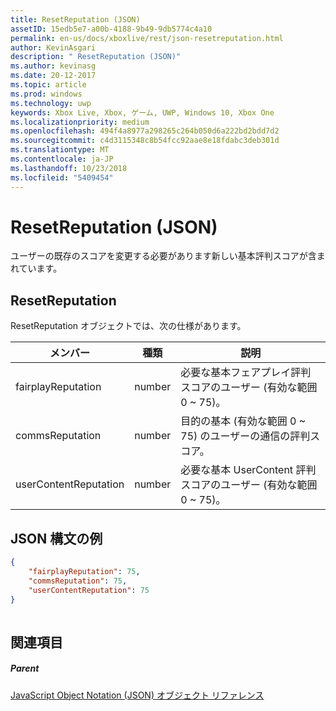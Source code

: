 ```yaml
---
title: ResetReputation (JSON)
assetID: 15edb5e7-a00b-4188-9b49-9db5774c4a10
permalink: en-us/docs/xboxlive/rest/json-resetreputation.html
author: KevinAsgari
description: " ResetReputation (JSON)"
ms.author: kevinasg
ms.date: 20-12-2017
ms.topic: article
ms.prod: windows
ms.technology: uwp
keywords: Xbox Live, Xbox, ゲーム, UWP, Windows 10, Xbox One
ms.localizationpriority: medium
ms.openlocfilehash: 494f4a8977a298265c264b050d6a222bd2bdd7d2
ms.sourcegitcommit: c4d3115348c8b54fcc92aae8e18fdabc3deb301d
ms.translationtype: MT
ms.contentlocale: ja-JP
ms.lasthandoff: 10/23/2018
ms.locfileid: "5409454"
---
```

# <a name="resetreputation-json"></a>ResetReputation (JSON)
ユーザーの既存のスコアを変更する必要があります新しい基本評判スコアが含まれています。 
<a id="ID4EN"></a>

 
## <a name="resetreputation"></a>ResetReputation
 
ResetReputation オブジェクトでは、次の仕様があります。
 
| メンバー| 種類| 説明| 
| --- | --- | --- | 
| fairplayReputation| number| 必要な基本フェアプレイ評判スコアのユーザー (有効な範囲 0 ~ 75)。| 
| commsReputation| number| 目的の基本 (有効な範囲 0 ~ 75) のユーザーの通信の評判スコア。| 
| userContentReputation| number| 必要な基本 UserContent 評判スコアのユーザー (有効な範囲 0 ~ 75)。| 
  
<a id="ID4E4B"></a>

 
## <a name="sample-json-syntax"></a>JSON 構文の例
 

```json
{
    "fairplayReputation": 75,
    "commsReputation": 75,
    "userContentReputation": 75
}
    
```

  
<a id="ID4EGC"></a>

 
## <a name="see-also"></a>関連項目
 
<a id="ID4EIC"></a>

 
##### <a name="parent"></a>Parent 

[JavaScript Object Notation (JSON) オブジェクト リファレンス](atoc-xboxlivews-reference-json.md)

   